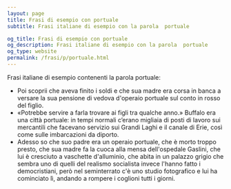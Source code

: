 ```yaml
---
layout: page
title: Frasi di esempio con portuale 
subtitle: Frasi italiane di esempio con la parola  portuale

og_title: Frasi di esempio con portuale 
og_description: Frasi italiane di esempio con la parola  portuale
og_type: website
permalink: /frasi/p/portuale.html
---
```


Frasi italiane di esempio contenenti la parola portuale:


- Poi scoprii che aveva finito i soldi e che sua madre era corsa in banca a versare la sua pensione di vedova d'operaio portuale sul conto in rosso del figlio.
- «Potrebbe servire a farla trovare ai figli tra qualche anno.» Buffalo era una città portuale: in tempi normali c’erano migliaia di posti di lavoro sui mercantili che facevano servizio sui Grandi Laghi e il canale di Erie, così come sulle imbarcazioni da diporto.
- Adesso so che suo padre era un operaio portuale, che è morto troppo presto, che sua madre fa la cuoca alla mensa dell'ospedale Gaslini, che lui è cresciuto a vaschette d'alluminio, che abita in un palazzo grigio che sembra uno di quelli del realismo socialista invece l'hanno fatto i democristiani, però nel seminterrato c'è uno studio fotografico e lui ha cominciato lì, andando a rompere i coglioni tutti i giorni.
